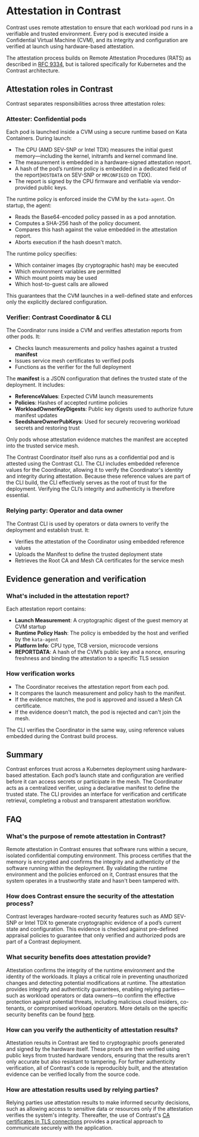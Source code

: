 # Attestation in Contrast

Contrast uses remote attestation to ensure that each workload pod runs in a verifiable and trusted environment. Every pod is executed inside a Confidential Virtual Machine (CVM), and its integrity and configuration are verified at launch using hardware-based attestation.

The attestation process builds on Remote Attestation Procedures (RATS) as described in [RFC 9334](https://www.rfc-editor.org/rfc/rfc9334.html), but is tailored specifically for Kubernetes and the Contrast architecture.

## Attestation roles in Contrast

Contrast separates responsibilities across three attestation roles:

### Attester: Confidential pods

Each pod is launched inside a CVM using a secure runtime based on Kata Containers. During launch:

- The CPU (AMD SEV-SNP or Intel TDX) measures the initial guest memory—including the kernel, initramfs and kernel command line.
- The measurement is embedded in a hardware-signed attestation report.
- A hash of the pod’s runtime policy is embedded in a dedicated field of the report(`HOSTDATA` on SEV-SNP or `MRCONFIGID` on TDX).
- The report is signed by the CPU firmware and verifiable via vendor-provided public keys.

The runtime policy is enforced inside the CVM by the `kata-agent`. On startup, the agent:

- Reads the Base64-encoded policy passed in as a pod annotation.
- Computes a SHA-256 hash of the policy document.
- Compares this hash against the value embedded in the attestation report.
- Aborts execution if the hash doesn't match.

The runtime policy specifies:

- Which container images (by cryptographic hash) may be executed
- Which environment variables are permitted
- Which mount points may be used
- Which host-to-guest calls are allowed

This guarantees that the CVM launches in a well-defined state and enforces only the explicitly declared configuration.

### Verifier: Contrast Coordinator & CLI

The Coordinator runs inside a CVM and verifies attestation reports from other pods. It:

- Checks launch measurements and policy hashes against a trusted **manifest**
- Issues service mesh certificates to verified pods
- Functions as the verifier for the full deployment

The **manifest** is a JSON configuration that defines the trusted state of the deployment. It includes:

- **ReferenceValues**: Expected CVM launch measurements
- **Policies**: Hashes of accepted runtime policies
- **WorkloadOwnerKeyDigests**: Public key digests used to authorize future manifest updates
- **SeedshareOwnerPubKeys**: Used for securely recovering workload secrets and restoring trust

Only pods whose attestation evidence matches the manifest are accepted into the trusted service mesh.

The Contrast Coordinator itself also runs as a confidential pod and is attested using the Contrast CLI.
The CLI includes embedded reference values for the Coordinator, allowing it to verify the Coordinator's identity and integrity during attestation.
Because these reference values are part of the CLI build, the CLI effectively serves as the root of trust for the deployment.
Verifying the CLI’s integrity and authenticity is therefore essential.

### Relying party: Operator and data owner

The Contrast CLI is used by operators or data owners to verify the deployment and establish trust. It:

- Verifies the attestation of the Coordinator using embedded reference values
- Uploads the Manifest to define the trusted deployment state
- Retrieves the Root CA and Mesh CA certificates for the service mesh

## Evidence generation and verification

### What's included in the attestation report?

Each attestation report contains:

- **Launch Measurement**: A cryptographic digest of the guest memory at CVM startup
- **Runtime Policy Hash**: The policy is embedded by the host and verified by the `kata-agent`
- **Platform Info**: CPU type, TCB version, microcode versions
- **REPORTDATA**: A hash of the CVM’s public key and a nonce, ensuring freshness and binding the attestation to a specific TLS session

### How verification works

- The Coordinator receives the attestation report from each pod.
- It compares the launch measurement and policy hash to the manifest.
- If the evidence matches, the pod is approved and issued a Mesh CA certificate.
- If the evidence doesn't match, the pod is rejected and can't join the mesh.

The CLI verifies the Coordinator in the same way, using reference values embedded during the Contrast build process.

## Summary

Contrast enforces trust across a Kubernetes deployment using hardware-based attestation. Each pod’s launch state and configuration are verified before it can access secrets or participate in the mesh. The Coordinator acts as a centralized verifier, using a declarative manifest to define the trusted state. The CLI provides an interface for verification and certificate retrieval, completing a robust and transparent attestation workflow.

## FAQ

### What's the purpose of remote attestation in Contrast?

Remote attestation in Contrast ensures that software runs within a secure, isolated confidential computing environment.
This process certifies that the memory is encrypted and confirms the integrity and authenticity of the software running within the deployment.
By validating the runtime environment and the policies enforced on it, Contrast ensures that the system operates in a trustworthy state and hasn't been tampered with.

### How does Contrast ensure the security of the attestation process?

Contrast leverages hardware-rooted security features such as AMD SEV-SNP or Intel TDX to generate cryptographic evidence of a pod’s current state and configuration.
This evidence is checked against pre-defined appraisal policies to guarantee that only verified and authorized pods are part of a Contrast deployment.

### What security benefits does attestation provide?

Attestation confirms the integrity of the runtime environment and the identity of the workloads.
It plays a critical role in preventing unauthorized changes and detecting potential modifications at runtime.
The attestation provides integrity and authenticity guarantees, enabling relying parties—such as workload operators or data owners—to confirm the effective protection against potential threats, including malicious cloud insiders, co-tenants, or compromised workload operators.
More details on the specific security benefits can be found [here](../../security.md).

### How can you verify the authenticity of attestation results?

Attestation results in Contrast are tied to cryptographic proofs generated and signed by the hardware itself.
These proofs are then verified using public keys from trusted hardware vendors, ensuring that the results aren't only accurate but also resistant to tampering.
For further authenticity verification, all of Contrast's code is reproducibly built, and the attestation evidence can be verified locally from the source code.

### How are attestation results used by relying parties?

Relying parties use attestation results to make informed security decisions, such as allowing access to sensitive data or resources only if the attestation verifies the system's integrity.
Thereafter, the use of Contrast's [CA certificates in TLS connections](../components/service-mesh.md) provides a practical approach to communicate securely with the application.
